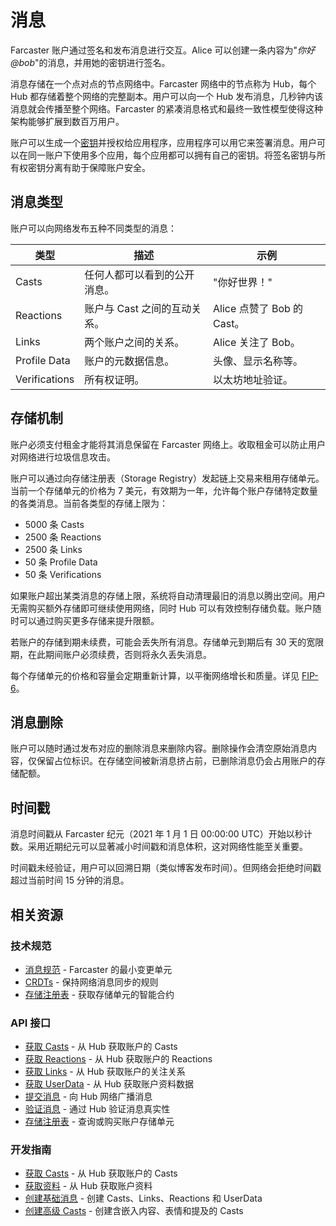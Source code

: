 # 消息

Farcaster 账户通过签名和发布消息进行交互。Alice 可以创建一条内容为"_你好 @bob_"的消息，并用她的密钥进行签名。

消息存储在一个点对点的节点网络中。Farcaster 网络中的节点称为 Hub，每个 Hub 都存储着整个网络的完整副本。用户可以向一个 Hub 发布消息，几秒钟内该消息就会传播至整个网络。Farcaster 的紧凑消息格式和最终一致性模型使得这种架构能够扩展到数百万用户。

账户可以生成一个[密钥](./accounts.md#添加账户密钥)并授权给应用程序，应用程序可以用它来签署消息。用户可以在同一账户下使用多个应用，每个应用都可以拥有自己的密钥。将签名密钥与所有权密钥分离有助于保障账户安全。

## 消息类型

账户可以向网络发布五种不同类型的消息：

| 类型          | 描述                         | 示例                       |
| ------------- | ---------------------------- | -------------------------- |
| Casts         | 任何人都可以看到的公开消息。 | "你好世界！"               |
| Reactions     | 账户与 Cast 之间的互动关系。 | Alice 点赞了 Bob 的 Cast。 |
| Links         | 两个账户之间的关系。         | Alice 关注了 Bob。         |
| Profile Data  | 账户的元数据信息。           | 头像、显示名称等。         |
| Verifications | 所有权证明。                 | 以太坊地址验证。           |

## 存储机制

账户必须支付租金才能将其消息保留在 Farcaster 网络上。收取租金可以防止用户对网络进行垃圾信息攻击。

账户可以通过向存储注册表（Storage Registry）发起链上交易来租用存储单元。当前一个存储单元的价格为 7 美元，有效期为一年，允许每个账户存储特定数量的各类消息。当前各类型的存储上限为：

- 5000 条 Casts
- 2500 条 Reactions
- 2500 条 Links
- 50 条 Profile Data
- 50 条 Verifications

如果账户超出某类消息的存储上限，系统将自动清理最旧的消息以腾出空间。用户无需购买额外存储即可继续使用网络，同时 Hub 可以有效控制存储负载。账户随时可以通过购买更多存储来提升限额。

若账户的存储到期未续费，可能会丢失所有消息。存储单元到期后有 30 天的宽限期，在此期间账户必须续费，否则将永久丢失消息。

每个存储单元的价格和容量会定期重新计算，以平衡网络增长和质量。详见 [FIP-6](https://github.com/farcasterxyz/protocol/discussions/98)。

## 消息删除

账户可以随时通过发布对应的删除消息来删除内容。删除操作会清空原始消息内容，仅保留占位标识。在存储空间被新消息挤占前，已删除消息仍会占用账户的存储配额。

## 时间戳

消息时间戳从 Farcaster 纪元（2021 年 1 月 1 日 00:00:00 UTC）开始以秒计数。采用近期纪元可以显著减小时间戳和消息体积，这对网络性能至关重要。

时间戳未经验证，用户可以回溯日期（类似博客发布时间）。但网络会拒绝时间戳超过当前时间 15 分钟的消息。

## 相关资源

### 技术规范

- [消息规范](https://github.com/farcasterxyz/protocol/blob/main/docs/SPECIFICATION.md#2-message-specifications) - Farcaster 的最小变更单元
- [CRDTs](https://github.com/farcasterxyz/protocol/blob/main/docs/SPECIFICATION.md#31-crdts) - 保持网络消息同步的规则
- [存储注册表](https://github.com/farcasterxyz/protocol/blob/main/docs/SPECIFICATION.md#13-storage-registry) - 获取存储单元的智能合约

### API 接口

- [获取 Casts](../../reference/hubble/httpapi/casts) - 从 Hub 获取账户的 Casts
- [获取 Reactions](../../reference/hubble/httpapi/reactions) - 从 Hub 获取账户的 Reactions
- [获取 Links](../../reference/hubble/httpapi/links) - 从 Hub 获取账户的关注关系
- [获取 UserData](../../reference/hubble/httpapi/userdata) - 从 Hub 获取账户资料数据
- [提交消息](../../reference/hubble/httpapi/message#submitmessage) - 向 Hub 网络广播消息
- [验证消息](../../reference/hubble/httpapi/message#validatemessage) - 通过 Hub 验证消息真实性
- [存储注册表](../../reference/contracts/reference/storage-registry) - 查询或购买账户存储单元

### 开发指南

- [获取 Casts](../../developers/guides/querying/fetch-casts) - 从 Hub 获取账户的 Casts
- [获取资料](../../developers/guides/querying/fetch-profile) - 从 Hub 获取账户资料
- [创建基础消息](../../developers/guides/writing/messages) - 创建 Casts、Links、Reactions 和 UserData
- [创建高级 Casts](../../developers/guides/writing/casts) - 创建含嵌入内容、表情和提及的 Casts
